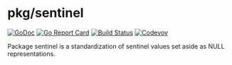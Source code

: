 pkg/sentinel
============

[![GoDoc](https://godoc.org/github.com/weathersource/go-sentinel?status.svg)](https://godoc.org/github.com/weathersource/go-sentinel)
[![Go Report Card](https://goreportcard.com/badge/github.com/weathersource/go-sentinel)](https://goreportcard.com/report/github.com/weathersource/go-sentinel)
[![Build Status](https://travis-ci.org/weathersource/go-sentinel.svg)](https://travis-ci.org/weathersource/go-sentinel)
[![Codevov](https://codecov.io/gh/weathersource/go-sentinel/branch/master/graphs/badge.svg)](https://codecov.io/gh/weathersource/go-sentinel)

Package sentinel is a standardization of sentinel values set aside as NULL representations.
